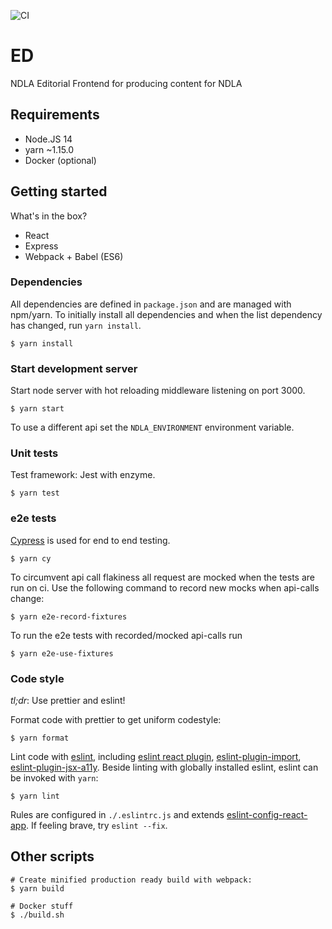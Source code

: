 ![CI](https://github.com/NDLANO/editorial-frontend/workflows/CI/badge.svg)

# ED

NDLA Editorial Frontend for producing content for NDLA

## Requirements

- Node.JS 14
- yarn ~1.15.0
- Docker (optional)

## Getting started

What's in the box?

- React
- Express
- Webpack + Babel (ES6)

### Dependencies

All dependencies are defined in `package.json` and are managed with npm/yarn. To
initially install all dependencies and when the list dependency has changed,
run `yarn install`.

```
$ yarn install
```

### Start development server

Start node server with hot reloading middleware listening on port 3000.

```
$ yarn start
```

To use a different api set the `NDLA_ENVIRONMENT` environment variable.

### Unit tests

Test framework: Jest with enzyme.

```
$ yarn test
```

### e2e tests

[Cypress](https://www.cypress.io/) is used for end to end testing.

```
$ yarn cy
```

To circumvent api call flakiness all request are mocked when the tests are run on ci. Use the following command to record new mocks when api-calls change:

```
$ yarn e2e-record-fixtures
```

To run the e2e tests with recorded/mocked api-calls run

```
$ yarn e2e-use-fixtures
```

### Code style

_tl;dr_: Use prettier and eslint!

Format code with prettier to get uniform codestyle:

```
$ yarn format
```

Lint code with [eslint](http://eslint.org/), including [eslint react plugin](https://github.com/yannickcr/eslint-plugin-react), [eslint-plugin-import](https://github.com/benmosher/eslint-plugin-import), [eslint-plugin-jsx-a11y](https://github.com/evcohen/eslint-plugin-jsx-a11y#readme).
Beside linting with globally installed eslint, eslint can be invoked with `yarn`:

```
$ yarn lint
```

Rules are configured in `./.eslintrc.js` and extends [eslint-config-react-app](https://github.com/facebook/create-react-app/tree/master/packages/eslint-config-react-app). If feeling brave, try `eslint --fix`.

## Other scripts

```
# Create minified production ready build with webpack:
$ yarn build
```

```
# Docker stuff
$ ./build.sh
```
